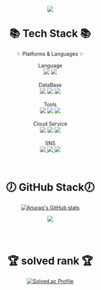 <div align=center>
<img src="https://capsule-render.vercel.app/api?type=waving&color=auto&height=200&section=header&text=MeSoft%20gitHub&fontSize=90" />
<h1>📚 Tech Stack 📚</h1>
	<div align=center>
	<p>✨ Platforms & Languages ✨</p>
	</div>
	Language<br>
	<img src="https://img.shields.io/badge/NET-CSharp-8A4182" />
	<img src="https://img.shields.io/badge/PHP-CORE-777BB4" />
	<br><br>
	DataBase<br>
	<img src="https://img.shields.io/badge/MySQL-4479A1?style=flat&logo=MySQL&logoColor=white" />
	<img src="https://img.shields.io/badge/MariaDB-003545?style=flat&logo=MariaDB&logoColor=white" />
	<img src="https://img.shields.io/badge/SQLite-007ACC?style=flat&logo=SQLite&logoColor=white" />
	<br><br>
	Tools<br>
	<img src="https://img.shields.io/badge/VSNET-2003~2019-5C2D91" />
	<img src="https://img.shields.io/badge/Visual%20Studio%20Code-007ACC?style=flat&logo=VisualStudioCode&logoColor=white" />
	<img src="https://img.shields.io/badge/GitHub-181717?style=flat&logo=GitHub&logoColor=white" />
	<br><br>
	Cloud Service<br>
	<img src="https://img.shields.io/badge/AWS-232F3E?style=flat&logo=AmazonAWS&logoColor=white" />
	<img src="https://img.shields.io/badge/AWS-EC2-FF9900" />
	<img src="https://img.shields.io/badge/AWS-RDS-527FFF" />
	<br><br>
	SNS<br>
	<a href="https://sailer.tistory.com">
		<img src="https://img.shields.io/badge/Blog-97979A?style=flat&logo=Tistory&logoColor=white" />
	</a>
	<a href="mailto:mesoftkor@gmail.com">
		<img src="https://img.shields.io/badge/GMail-EA4335?style=flat&logo=Gmail&logoColor=white" />
	</a>
	<a href="https://mesoftkor.notion.site/MeSoft-Kabyul-Kim-d288853754e34011b0fd81906980c119">
		<img src="https://img.shields.io/badge/Notion_portfolio-000000?style=flat&logo=Notion&logoColor=white" />
	</a>
	<br><br><br>
	


<h1>🕖 GitHub Stack🕖 </h1>

		
[![Anurag's GitHub stats](https://github-readme-stats.vercel.app/api?username=mesoftkor)](https://github.com/mesoftkor/github-readme-stats)
	

	
<img src="https://github-readme-stats.vercel.app/api/top-langs/?username=mesoftkor&hide=assembly&langs_count=8">



<br><br>
<h1>🏆 solved rank 🏆</h1>

[![Solved.ac Profile](http://mazassumnida.wtf/api/v2/generate_badge?boj=mesoftkor)](https://solved.ac/mesoftkor)
	
</div>

